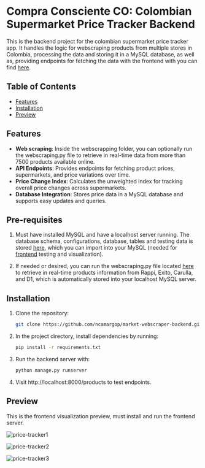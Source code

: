 # Compra Consciente CO: Colombian Supermarket Price Tracker Backend

This is the backend project for the colombian supermarket price tracker app. It handles the logic for webscraping products from multiple stores in Colombia, processing the data and storing it in a MySQL database, as well as, providing endpoints for fetching the data with the frontend with you can find [here](https://github.com/ncamargop/market-webscraper-frontend.git).



## Table of Contents
- [Features](#features)
- [Installation](#installation)
- [Preview](#preview)


## Features

- **Web scraping**: Inside the webscrapping folder, you can optionally run the webscraping.py file to retrieve in real-time data from more than 7500 products available online.
- **API Endpoints**: Provides endpoints for fetching product prices, supermarkets, and price variations over time.
- **Price Change Index**: Calculates the unweighted index for tracking overall price changes across supermarkets.
- **Database Integration**: Stores price data in a MySQL database and supports easy updates and queries.


## Pre-requisites

1. Must have installed MySQL and have a localhost server running. The database schema, configurations, database, tables and testing data is stored [here](https://github.com/ncamargop/market-webscraper-backend/tree/master/Webscrapping/mySQL_db), which you can import into your MySQL (needed for [frontend](https://github.com/ncamargop/market-webscraper-frontend.git) testing and visualization).

2. If needed or desired, you can run the webscraping.py file located [here](https://github.com/ncamargop/market-webscraper-backend/blob/master/Webscrapping/webscraping.py) to retrieve in real-time products information from Rappi, Exito, Carulla, and D1, which is automatically stored into your localhost MySQL server.

## Installation

1. Clone the repository:
   ```bash
   git clone https://github.com/ncamargop/market-webscraper-backend.git

2. In the project directory, install dependencies by running:
   ```bash
   pip install -r requirements.txt

3. Run the backend server with:
   ```bash
   python manage.py runserver

4. Visit http://localhost:8000/products to test endpoints.





## Preview

This is the frontend visualization preview, must install and run the frontend server.

![price-tracker1](https://github.com/user-attachments/assets/36a639f9-f256-4713-a3db-0d3bf57485f8)

![price-tracker2](https://github.com/user-attachments/assets/6ce74450-c32b-4ca5-8cc8-6127cad06ea9)

![price-tracker3](https://github.com/user-attachments/assets/4e22c9dd-22ea-4af8-901c-dcc6f8c94929)

